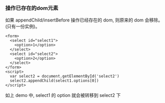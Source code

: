 ### 操作已存在的dom元素
如果 appendChild/insertBefore 操作已经存在的 dom, 则原来的 dom 会移除。(只有一份实例)。
```
<form>
  <select id="select1">
    <option>1</option>
  </select>
  <select id="select2">
    <option>2</option>
  </select>
</form>
<script>
  var select2 = document.getElementById('select2')
  select2.appendChild(select1.options[0])
</script>
```
如上 demo 中, select1 的 option 就会被转移到 select2 下